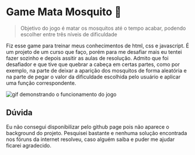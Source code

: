# Game Mata Mosquito 🦟
> Objetivo do jogo é matar os mosquitos até o tempo acabar, podendo escolher entre três níveis de dificuldade

Fiz esse game para treinar meus conhecimentos de html, css e javascript. É um projeto de um curso que faço, porém para me desafiar mais eu tentei fazer sozinho e depois assitir as aulas de resolução. Admito que foi desafiador e que tive que quebrar a cabeça em certas partes, como por exemplo, na parte de deixar a aparição dos mosquitos de forma aleatória e na parte de pegar o valor da dificuldade escolhida pelo usuário e aplicar uma função correspondente.

![gif demonstrando o funcionamento do jogo](https://github.com/Pedro-Alexsander/GameMataMosquito/blob/main/gif%20(2).gif)
## Dúvida

Eu não consegui disponibilizar pelo github page pois não aparece o background do projeto. Pesquisei bastante e nenhuma solução encontrada nos fóruns da internet resolveu, caso alguém saiba e puder me ajudar ficarei agradecido.
